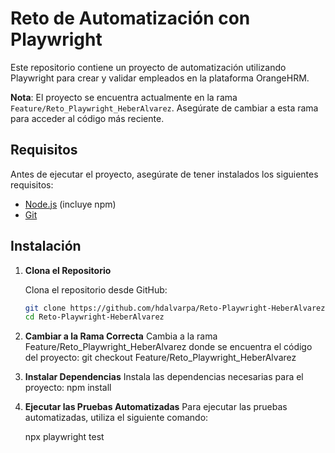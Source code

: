 # Reto de Automatización con Playwright

Este repositorio contiene un proyecto de automatización utilizando Playwright para crear y validar empleados en la plataforma OrangeHRM.

**Nota**: El proyecto se encuentra actualmente en la rama `Feature/Reto_Playwright_HeberAlvarez`. Asegúrate de cambiar a esta rama para acceder al código más reciente.

## Requisitos

Antes de ejecutar el proyecto, asegúrate de tener instalados los siguientes requisitos:

- [Node.js](https://nodejs.org/) (incluye npm)
- [Git](https://git-scm.com/)

## Instalación

1. **Clona el Repositorio**

   Clona el repositorio desde GitHub:

   ```bash
   git clone https://github.com/hdalvarpa/Reto-Playwright-HeberAlvarez.git
   cd Reto-Playwright-HeberAlvarez

2. **Cambiar a la Rama Correcta**
   Cambia a la rama Feature/Reto_Playwright_HeberAlvarez donde se encuentra el código del proyecto:
   git checkout Feature/Reto_Playwright_HeberAlvarez

3. **Instalar Dependencias**
   Instala las dependencias necesarias para el proyecto:
   npm install
   
4. **Ejecutar las Pruebas Automatizadas**
Para ejecutar las pruebas automatizadas, utiliza el siguiente comando:

   npx playwright test
